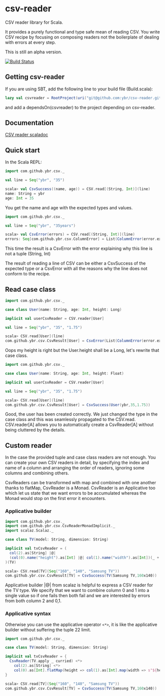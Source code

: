 # csv-reader

CSV reader library for Scala.

It provides a purely functional and type safe mean of reading CSV. You write CSV recipe by focusing on composing readers not the boilerplate of dealing with errors at every step.

This is still an alpha version.

[![Build Status](https://travis-ci.org/ybr/csv-reader.svg?branch=develop)](https://travis-ci.org/ybr/csv-reader)

## Getting csv-reader

If you are using SBT, add the following line to your build file (Build.scala):

```scala
lazy val csvreader = RootProject(uri("git@github.com:ybr/csv-reader.git#develop"))
```

and add a dependsOn(csvreader) to the project depending on csv-reader.

## Documentation

[CSV reader scaladoc](http://csvreader.ybr.s3-website-eu-west-1.amazonaws.com/api/nightly/#com.github.ybr.csv.package)

## Quick start

In the Scala REPL:

```scala
import com.github.ybr.csv._

val line = Seq("ybr", "35")

scala> val CsvSuccess((name, age)) = CSV.read[(String, Int)](line)
name: String = ybr
age: Int = 35
```

You get the name and age with the expected types and values.

```scala
import com.github.ybr.csv._

val line = Seq("ybr", "35years")

scala> val CsvError(errors) = CSV.read[(String, Int)](line)
errors: Seq[com.github.ybr.csv.ColumnError] = List(ColumnError(error.expected.int,Map(index -> 1, content -> 35years)))
```

This time the result is a CsvError with the error explaining why this line is not a tuple (String, Int)

The result of reading a line of CSV can be either a CsvSuccess of the expected type
or a CsvError with all the reasons why the line does not conform to the recipe.

## Read case class

```scala
import com.github.ybr.csv._

case class User(name: String, age: Int, height: Long)

implicit val userCsvReader = CSV.reader[User]

val line = Seq("ybr", "35", "1.75")

scala> CSV.read[User](line)
com.github.ybr.csv.CsvResult[User] = CsvError(List(ColumnError(error.expected.long,Map(index -> 2, content -> 1.75, name -> height))))
```

Oops my height is right but the User.height shall be a Long, let's rewrite that case class.

```scala
import com.github.ybr.csv._

case class User(name: String, age: Int, height: Float)

implicit val userCsvReader = CSV.reader[User]

val line = Seq("ybr", "35", "1.75")

scala> CSV.read[User](line)
com.github.ybr.csv.CsvResult[User] = CsvSuccess(User(ybr,35,1.75))
```

Good, the user has been created correctly. We just changed the type in the case class and this was seamlessly propagated to the CSV.read.
CSV.reader[A] allows you to automatically create a CsvReader[A] without being cluttered by the details.

## Custom reader

In the case the provided tuple and case class readers are not enough.
You can create your own CSV readers in detail, by specifying the index and name of a column and arranging the order of readers,
ignoring some columns and combining others.

CsvReaders can be transformed with map and combined with one another thanks to flatMap, CsvReader is a Monad.
CsvReader is an Applicative too which let us state that we want errors to be accumulated whereas the Monad would
stop on the first error it encounters.

### Applicative builder

```scala
import com.github.ybr.csv._
import com.github.ybr.csv.CsvReaderMonadImplicit._
import scalaz.Scalaz._

case class TV(model: String, dimension: String)

implicit val tvCsvReader = (
  col(2).as[String] |@|
  (col(0).name("height").as[Int] |@| col(1).name("width").as[Int])(_ + "x" + _)
)(TV)

scala> CSV.read[TV](Seq("160", "140", "Samsung TV"))
com.github.ybr.csv.CsvResult[TV] = CsvSuccess(TV(Samsung TV,160x140))
```

Applicative builder |@| from scalaz is helpful to express a CSV reader for the TV type.
We specify that we want to combine column 0 and 1 into a single value so if one fails then both fail and we are interested by errors from both column 2 and 0,1.

### Applicative syntax

Otherwise you can use the applicative operator `<*>`, it is like the applicative builder without suffering the tuple 22 limit.

```scala
import com.github.ybr.csv._

case class TV(model: String, dimension: String)

implicit val tvCsvReader = {
  CsvReader(TV.apply _ curried) <*>
    col(2).as[String] <*>
    col(0).as[Int].flatMap(height => col(1).as[Int].map(width => s"${height}x${width}"))
}

scala> CSV.read[TV](Seq("160", "140", "Samsung TV"))
com.github.ybr.csv.CsvResult[TV] = CsvSuccess(TV(Samsung TV,160x140))
```
